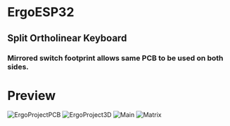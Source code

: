 # ErgoESP32
## Split Ortholinear Keyboard
### Mirrored switch footprint allows same PCB to be used on both sides.
# Preview
![ErgoProjectPCB](https://github.com/AmadoJunior/ErgoESP32/assets/38221553/e5e44edf-7676-4509-a1ee-385e51ec7454)
![ErgoProject3D](https://github.com/AmadoJunior/ErgoESP32/assets/38221553/fcc17bca-3bab-4bb0-9972-0c9fc42b3ed2)
![Main](https://github.com/AmadoJunior/ErgoESP32/assets/38221553/b1004720-1559-4f09-b0b6-ef6f7b20778f)
![Matrix](https://github.com/AmadoJunior/ErgoESP32/assets/38221553/87ce4542-06aa-420b-afd1-e36a6a6a1536)
